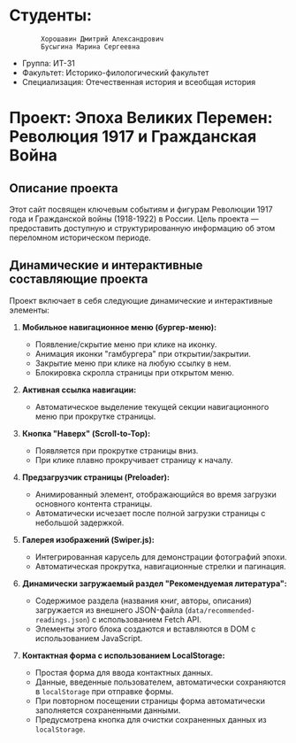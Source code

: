 # Студенты: 
            Хорошавин Дмитрий Александрович
            Бусыгина Марина Сергеевна
- Группа: ИТ-31
- Факультет: Историко-филологический факультет
- Специализация: Отечественная история и всеобщая история

# Проект: Эпоха Великих Перемен: Революция 1917 и Гражданская Война

## Описание проекта
Этот сайт посвящен ключевым событиям и фигурам Революции 1917 года и Гражданской войны (1918-1922) в России. Цель проекта — предоставить доступную и структурированную информацию об этом переломном историческом периоде.

## Динамические и интерактивные составляющие проекта

Проект включает в себя следующие динамические и интерактивные элементы:

1.  **Мобильное навигационное меню (бургер-меню):**
    *   Появление/скрытие меню при клике на иконку.
    *   Анимация иконки "гамбургера" при открытии/закрытии.
    *   Закрытие меню при клике на любую ссылку в нем.
    *   Блокировка скролла страницы при открытом меню.

2.  **Активная ссылка навигации:**
    *   Автоматическое выделение текущей секции навигационного меню при прокрутке страницы.

3.  **Кнопка "Наверх" (Scroll-to-Top):**
    *   Появляется при прокрутке страницы вниз.
    *   При клике плавно прокручивает страницу к началу.

4.  **Предзагрузчик страницы (Preloader):**
    *   Анимированный элемент, отображающийся во время загрузки основного контента страницы.
    *   Автоматически исчезает после полной загрузки страницы с небольшой задержкой.

5.  **Галерея изображений (Swiper.js):**
    *   Интегрированная карусель для демонстрации фотографий эпохи.
    *   Автоматическая прокрутка, навигационные стрелки и пагинация.

6.  **Динамически загружаемый раздел "Рекомендуемая литература":**
    *   Содержимое раздела (названия книг, авторы, описания) загружается из внешнего JSON-файла (`data/recommended-readings.json`) с использованием Fetch API.
    *   Элементы этого блока создаются и вставляются в DOM с использованием JavaScript.

7.  **Контактная форма с использованием LocalStorage:**
    *   Простая форма для ввода контактных данных.
    *   Данные, введенные пользователем, автоматически сохраняются в `localStorage` при отправке формы.
    *   При повторном посещении страницы форма автоматически заполняется сохраненными данными.
    *   Предусмотрена кнопка для очистки сохраненных данных из `localStorage`.

